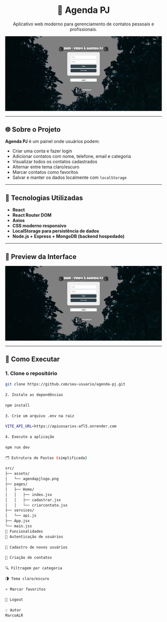 <h1 align="center">📇 Agenda PJ</h1>

<p align="center">
  Aplicativo web moderno para gerenciamento de contatos pessoais e profissionais.
</p>

<p align="center">
  <img src="./public/preview-agenda.png" alt="Agenda PJ Preview" width="700"/>
</p>

---

## 🌐 Sobre o Projeto

**Agenda PJ** é um painel onde usuários podem:

- Criar uma conta e fazer login
- Adicionar contatos com nome, telefone, email e categoria
- Visualizar todos os contatos cadastrados
- Alternar entre tema claro/escuro
- Marcar contatos como favoritos
- Salvar e manter os dados localmente com `localStorage`

---

## 🚀 Tecnologias Utilizadas

- **React**
- **React Router DOM**
- **Axios**
- **CSS moderno responsivo**
- **LocalStorage para persistência de dados**
- **Node.js + Express + MongoDB (backend hospedado)**

---

## 📸 Preview da Interface

<p align="center">
  <img src="./public/preview-agenda.png" alt="Preview da Agenda PJ" width="700">
</p>

---

## 🔧 Como Executar

### 1. Clone o repositório

```bash
git clone https://github.com/seu-usuario/agenda-pj.git

2. Instale as dependências

npm install

3. Crie um arquivo .env na raiz

VITE_API_URL=https://apiusuarios-afl5.onrender.com

4. Execute a aplicação

npm run dev

🗂️ Estrutura de Pastas (simplificada)

src/
├── assets/
│   └── agendapjlogo.png
├── pages/
│   ├── Home/
│   │   ├── index.jsx
│   │   ├── cadastrar.jsx
│   │   └── criarcontato.jsx
├── services/
│   └── api.js
├── App.jsx
└── main.jsx
🧠 Funcionalidades
🔐 Autenticação de usuários

👤 Cadastro de novos usuários

📇 Criação de contatos

🔍 Filtragem por categoria

🌗 Tema claro/escuro

⭐ Marcar favoritos

🚪 Logout

💡 Autor
MarcoALR
```
